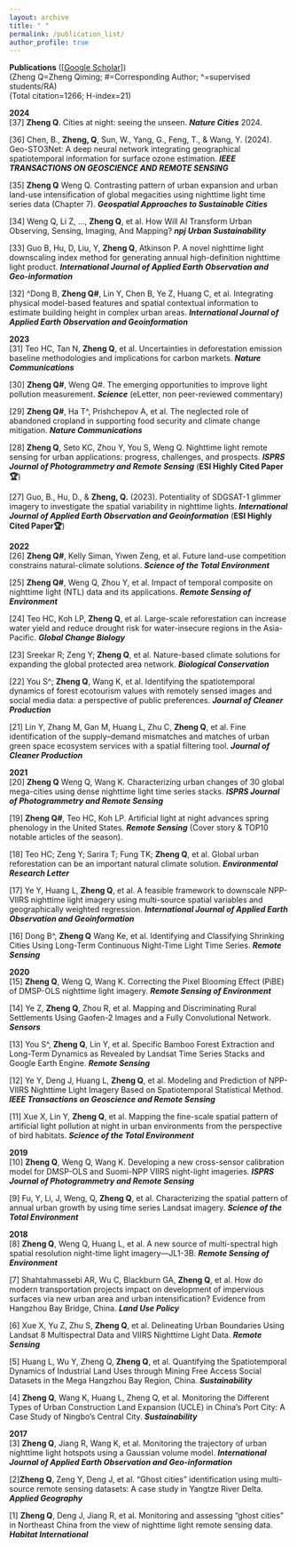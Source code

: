 ```yaml
---
layout: archive
title: " "
permalink: /publication_list/
author_profile: true
---
```



**Publications** ([[Google Scholar](https://scholar.google.com/citations?user=azf48tgAAAAJ&hl=en)])   
(Zheng Q=Zheng Qiming; #=Corresponding Author; ^=supervised students/RA)   
(Total citation=1266; H-index=21)

**2024**   
[37] **Zheng Q**. Cities at night: seeing the unseen. ***Nature Cities*** 2024.  

[36] Chen, B., **Zheng, Q**, Sun, W., Yang, G., Feng, T., & Wang, Y. (2024). Geo-STO3Net: A deep neural network integrating geographical spatiotemporal information for surface ozone estimation. ***IEEE TRANSACTIONS ON GEOSCIENCE AND REMOTE SENSING***  

[35] **Zheng Q** Weng Q. Contrasting pattern of urban expansion and urban land-use intensification of global megacities using nighttime light time series data (Chapter 7). ***Geospatial Approaches to Sustainable Cities***   

[34]	Weng Q, Li Z, …, **Zheng Q**, et al. How Will AI Transform Urban Observing, Sensing, Imaging, And Mapping? ***npj Urban Sustainability***

[33]	Guo B, Hu, D, Liu, Y, **Zheng Q**, Atkinson P. A novel nighttime light downscaling index method for generating annual high-definition nighttime light product. ***International Journal of Applied Earth Observation and Geo-information***

[32] ^Dong B, **Zheng Q#**, Lin Y, Chen B, Ye Z, Huang C, et al. Integrating physical model-based features and spatial contextual information to estimate building height in complex urban areas. ***International Journal of Applied Earth Observation and Geoinformation*** 

**2023**  
[31] Teo HC, Tan N, **Zheng Q**, et al. Uncertainties in deforestation emission baseline methodologies and implications for carbon markets. ***Nature Communications***

[30] **Zheng Q#**, Weng Q#. The emerging opportunities to improve light pollution measurement. ***Science*** (eLetter, non peer-reviewed commentary)

[29] **Zheng Q#**, Ha T^, Prishchepov A, et al. The neglected role of abandoned cropland in supporting food security and climate change mitigation. ***Nature Communications***

[28] **Zheng Q**, Seto KC, Zhou Y, You S, Weng Q. Nighttime light remote sensing for urban applications: progress, challenges, and prospects. ***ISPRS Journal of Photogrammetry and Remote Sensing*** (**ESI Highly Cited Paper🏆**)

[27] Guo, B., Hu, D., & **Zheng, Q.** (2023). Potentiality of SDGSAT-1 glimmer imagery to investigate the spatial variability in nighttime lights. ***International Journal of Applied Earth Observation and Geoinformation*** (**ESI Highly Cited Paper🏆**)

**2022**   
[26] **Zheng Q#**, Kelly Siman, Yiwen Zeng, et al. Future land-use competition constrains natural-climate solutions. ***Science of the Total Environment***

[25] **Zheng Q#**, Weng Q, Zhou Y, et al. Impact of temporal composite on nighttime light (NTL) data and its applications. ***Remote Sensing of Environment***

[24] Teo HC, Koh LP, **Zheng Q**, et al. Large-scale reforestation can increase water yield and reduce drought risk for water-insecure regions in the Asia-Pacific. ***Global Change Biology*** 

[23] Sreekar R; Zeng Y; **Zheng Q**, et al. Nature-based climate solutions for expanding the global protected area network. ***Biological Conservation*** 

[22] You S^; **Zheng Q**, Wang K, et al. Identifying the spatiotemporal dynamics of forest ecotourism values with remotely sensed images and social media data: a perspective of public preferences. ***Journal of Cleaner Production***

[21] Lin Y, Zhang M, Gan M, Huang L, Zhu C, **Zheng Q**, et al. Fine identification of the supply–demand mismatches and matches of urban green space ecosystem services with a spatial filtering tool. ***Journal of Cleaner Production***

**2021**   
[20] **Zheng Q** Weng Q, Wang K. Characterizing urban changes of 30 global mega-cities using dense nighttime light time series stacks. ***ISPRS Journal of Photogrammetry and Remote Sensing*** 

[19] **Zheng Q#**, Teo HC, Koh LP. Artificial light at night advances spring phenology in the United States. ***Remote Sensing*** (Cover story & TOP10 notable articles of the season).

[18] Teo HC; Zeng Y; Sarira T; Fung TK; **Zheng Q**, et al. Global urban reforestation can be an important natural climate solution. ***Environmental Research Letter***

[17] Ye Y, Huang L, **Zheng Q**, et al. A feasible framework to downscale NPP-VIIRS nighttime light imagery using multi-source spatial variables and geographically weighted regression. ***International Journal of Applied Earth Observation and Geoinformation***

[16] Dong B^, **Zheng Q** Wang Ke, et al. Identifying and Classifying Shrinking Cities Using Long-Term Continuous Night-Time Light Time Series. ***Remote Sensing***

**2020**   
[15] **Zheng Q**, Weng Q, Wang K. Correcting the Pixel Blooming Effect (PiBE) of DMSP-OLS nighttime light imagery. ***Remote Sensing of Environment***

[14] Ye Z, **Zheng Q**, Zhou R, et al. Mapping and Discriminating Rural Settlements Using Gaofen-2 Images and a Fully Convolutional Network. ***Sensors***

[13] You S^, **Zheng Q**, Lin Y, et al. Specific Bamboo Forest Extraction and Long-Term Dynamics as Revealed by Landsat Time Series Stacks and Google Earth Engine. ***Remote Sensing***

[12] Ye Y, Deng J, Huang L, **Zheng Q**, et al. Modeling and Prediction of NPP-VIIRS Nighttime Light Imagery Based on Spatiotemporal Statistical Method. ***IEEE Transactions on Geoscience and Remote Sensing***

[11] Xue X, Lin Y, **Zheng Q**, et al. Mapping the fine-scale spatial pattern of artificial light pollution at night in urban environments from the perspective of bird habitats. ***Science of the Total Environment***

**2019**   
[10] **Zheng Q**, Weng Q, Wang K. Developing a new cross-sensor calibration model for DMSP-OLS and Suomi-NPP VIIRS night-light imageries. ***ISPRS Journal of Photogrammetry and Remote Sensing***

[9] Fu, Y, Li, J, Weng, Q, **Zheng Q**, et al. Characterizing the spatial pattern of annual urban growth by using time series Landsat imagery. ***Science of the Total Environment***

**2018**   
[8] **Zheng Q**, Weng Q, Huang L, et al. A new source of multi-spectral high spatial resolution night-time light imagery—JL1-3B. ***Remote Sensing of Environment***

[7] Shahtahmassebi AR, Wu C, Blackburn GA, **Zheng Q**, et al. How do modern transportation projects impact on development of impervious surfaces via new urban area and urban intensification? Evidence from Hangzhou Bay Bridge, China. ***Land Use Policy***

[6] Xue X, Yu Z, Zhu S, **Zheng Q**, et al. Delineating Urban Boundaries Using Landsat 8 Multispectral Data and VIIRS Nighttime Light Data. ***Remote Sensing*** 

[5] Huang L, Wu Y, Zheng Q, **Zheng Q**, et al. Quantifying the Spatiotemporal Dynamics of Industrial Land Uses through Mining Free Access Social Datasets in the Mega Hangzhou Bay Region, China. ***Sustainability***

[4] **Zheng Q**, Wang K, Huang L, Zheng Q, et al. Monitoring the Different Types of Urban Construction Land Expansion (UCLE) in China’s Port City: A Case Study of Ningbo’s Central City. ***Sustainability***

**2017**   
[3] **Zheng Q**, Jiang R, Wang K, et al. Monitoring the trajectory of urban nighttime light hotspots using a Gaussian volume model. ***International Journal of Applied Earth Observation and Geo-information***

[2]**Zheng Q**, Zeng Y, Deng J, et al. “Ghost cities” identification using multi-source remote sensing datasets: A case study in Yangtze River Delta. ***Applied Geography*** 

[1] **Zheng Q**, Deng J, Jiang R, et al. Monitoring and assessing “ghost cities” in Northeast China from the view of nighttime light remote sensing data. ***Habitat International*** 
